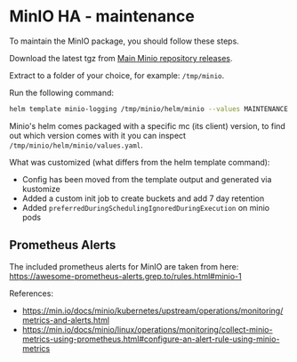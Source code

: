 # MinIO HA - maintenance

To maintain the MinIO package, you should follow these steps.

Download the latest tgz from [Main Minio repository releases](https://github.com/minio/minio/releases).

Extract to a folder of your choice, for example: `/tmp/minio`.

Run the following command:

```bash
helm template minio-logging /tmp/minio/helm/minio --values MAINTENANCE.values.yaml -n logging > minio-built.yaml
```

Minio's helm comes packaged with a specific mc (its client) version, to find out
which version comes with it you can inspect `/tmp/minio/helm/minio/values.yaml`.

What was customized (what differs from the helm template command):

- Config has been moved from the template output and generated via kustomize
- Added a custom init job to create buckets and add 7 day retention
- Added `preferredDuringSchedulingIgnoredDuringExecution` on minio pods

[github-releases]: https://github.com/minio/minio/releases

## Prometheus Alerts

The included prometheus alerts for MinIO are taken from here: <https://awesome-prometheus-alerts.grep.to/rules.html#minio-1>

References:

- <https://min.io/docs/minio/kubernetes/upstream/operations/monitoring/metrics-and-alerts.html>
- <https://min.io/docs/minio/linux/operations/monitoring/collect-minio-metrics-using-prometheus.html#configure-an-alert-rule-using-minio-metrics>
